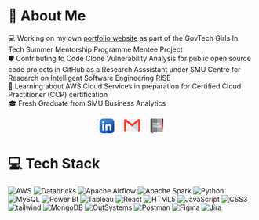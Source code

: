 <!--
**scyt01/scyt01** is a ✨ _special_ ✨ repository because its `README.md` (this file) appears on your GitHub profile.

Here are some ideas to get you started:

- 🔭 I’m currently working on ...
- 🌱 I’m currently learning ...
- 👯 I’m looking to collaborate on ...
- 🤔 I’m looking for help with ...
- 💬 Ask me about ...
- 📫 How to reach me: ...
- 😄 Pronouns: ...
- ⚡ Fun fact: ...
-->

# 💫 About Me
💻 Working on my own [portfolio website](https://sharon-chua.vercel.app/) as part of the GovTech Girls In Tech Summer Mentorship Programme Mentee Project<br>
🛡️ Contributing to Code Clone Vulnerability Analysis for public open source code projects in GitHub as a Research Asssistant under SMU Centre for Research on Intelligent Software Engineering RISE<br>
🌱 Learning about AWS Cloud Services in preparation for Certified Cloud Practitioner (CCP) certification<br>
🎓 Fresh Graduate from SMU Business Analytics

<div align="center">
<a href="https://www.linkedin.com/in/sharoncyt/"><img alt="LinkedIn" src="linkedin.png" height="30" ></a>&nbsp;&nbsp;&nbsp;&nbsp;
<a href="mailto:sharoncyt28@gmail.com"><img alt="Gmail" src="gmail.png" height="33"></a>&nbsp;&nbsp;&nbsp;&nbsp;
<a href="https://sharon-chua.vercel.app/"><img alt="Portfolio Website" src="portfolio.png" height="30"></a>
</div>

# 💻 Tech Stack
![AWS](https://img.shields.io/badge/AWS-000.svg?style=for-the-badge&logo=amazon-aws)
![Databricks](https://img.shields.io/badge/databricks-000.svg?style=for-the-badge&logo=databricks)
![Apache Airflow](https://img.shields.io/badge/Apache%20Airflow-000?style=for-the-badge&logo=Apache%20Airflow&logoColor=white)
![Apache Spark](https://img.shields.io/badge/Apache%20Spark-000?style=for-the-badge&logo=apachespark)
![Python](https://img.shields.io/badge/python-000?style=for-the-badge&logo=python&logoColor=ffd343)
![MySQL](https://img.shields.io/badge/mysql-000.svg?style=for-the-badge&logo=mysql&logoColor=white)
![Power BI](https://img.shields.io/badge/power_bi-000?style=for-the-badge&logo=powerbi)
![Tableau](https://img.shields.io/badge/tableau-000?style=for-the-badge&logo=tableau) 
![React](https://img.shields.io/badge/react-000.svg?style=for-the-badge&logo=react)
![HTML5](https://img.shields.io/badge/html5-000.svg?style=for-the-badge&logo=html5)
![JavaScript](https://img.shields.io/badge/javascript-000.svg?style=for-the-badge&logo=javascript)
![CSS3](https://img.shields.io/badge/css3-000.svg?style=for-the-badge&logo=css3&logoColor=white)
![tailwind](https://img.shields.io/badge/Tailwind%20CSS-000?style=for-the-badge&logo=tailwind-css&logoColor=38B2AC)
![MongoDB](https://img.shields.io/badge/MongoDB-000.svg?style=for-the-badge&logo=mongodb)
![OutSystems](https://img.shields.io/badge/outsystems-000?style=for-the-badge&logo=outsystems) 
![Postman](https://img.shields.io/badge/Postman-000?style=for-the-badge&logo=postman)
![Figma](https://img.shields.io/badge/figma-000.svg?style=for-the-badge&logo=figma&logoColor=white)
![Jira](https://img.shields.io/badge/jira-000.svg?style=for-the-badge&logo=jira)
